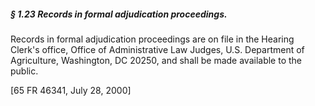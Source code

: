 ##### § 1.23 Records in formal adjudication proceedings. #####

Records in formal adjudication proceedings are on file in the Hearing Clerk's office, Office of Administrative Law Judges, U.S. Department of Agriculture, Washington, DC 20250, and shall be made available to the public.

[65 FR 46341, July 28, 2000]